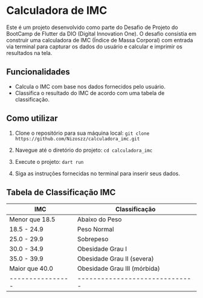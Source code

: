 # Calculadora de IMC

Este é um projeto desenvolvido como parte do Desafio de Projeto do BootCamp de Flutter da DIO (Digital Innovation One). O desafio consistia em construir uma calculadora de IMC (Índice de Massa Corporal) com entrada via terminal para capturar os dados do usuário e calcular e imprimir os resultados na tela.

## Funcionalidades

- Calcula o IMC com base nos dados fornecidos pelo usuário.
- Classifica o resultado do IMC de acordo com uma tabela de classificação.

## Como utilizar

1. Clone o repositório para sua máquina local:
   `git clone https://github.com/Nizoszz/calculadora_imc.git`

2. Navegue até o diretório do projeto:
   `cd calculadora_imc`

3. Execute o projeto:
   `dart run`

4. Siga as instruções fornecidas no terminal para inserir seus dados.

## Tabela de Classificação IMC

| IMC            | Classificação                |
|----------------|------------------------------|
| Menor que 18.5 | Abaixo do Peso               |
| 18.5 - 24.9    | Peso Normal                  |
| 25.0 - 29.9    | Sobrepeso                    |
| 30.0 - 34.9    | Obesidade Grau I             |
| 35.0 - 39.9    | Obesidade Grau II (severa)   |
| Maior que 40.0 | Obesidade Grau III (mórbida) |
|----------------|------------------------------|